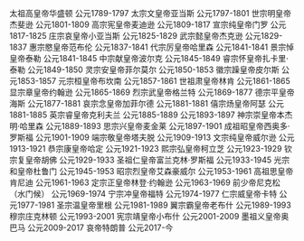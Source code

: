 太祖高皇帝华盛顿 公元1789-1797
太宗文皇帝亚当斯 公元1797-1801
世宗明皇帝杰斐逊 公元1801-1809
高宗宪皇帝麦迪逊 公元1809-1817
宣宗纯皇帝门罗 公元1817-1825
庄宗哀皇帝小亚当斯 公元1825-1829
武宗懿皇帝杰克逊 公元1829-1837
惠宗愍皇帝范布伦 公元1837-1841
代宗厉皇帝哈里森 公元1841-1841
景宗悼皇帝泰勒 公元1841-1845
中宗献皇帝波尔克 公元1845-1849
睿宗怀皇帝扎卡里·泰勒 公元1849-1850
灵宗安皇帝菲尔莫尔 公元1850-1853
徽宗躁皇帝皮尔斯 公元1853-1857
元宗桓皇帝布坎南 公元1857-1861
世祖肃皇帝林肯 公元1861-1865
显宗章皇帝约翰逊 公元1865-1869
烈宗武皇帝格兰特 公元1869-1877
德宗平皇帝海斯 公元1877-1881
哀宗念皇帝加菲尔德 公元1881-1881
僖宗炀皇帝阿瑟 公元1881-1885
英宗睿皇帝克利夫兰 公元1885-1889 公元1893-1897
神宗崇皇帝本杰明·哈里森 公元1889-1893
思宗兴皇帝麦金莱 公元1897-1901
成祖昭皇帝西奥多·罗斯福 公元1901-1909
端宗敬皇帝塔夫脱 公元1909-1913
文宗纯皇帝威尔逊 公元1913-1921
恭宗康皇帝哈定 公元1921-1923
熙宗弘皇帝柯立芝 公元1923-1929
钦宗复皇帝胡佛 公元1929-1933
圣祖仁皇帝富兰克林·罗斯福 公元1933-1945
光宗和皇帝杜鲁门 公元1945-1953
昭宗烈皇帝艾森豪威尔 公元1953-1961
高祖思皇帝肯尼迪 公元1961-1963
定宗正皇帝林登·约翰逊 公元1963-1969
前少帝尼克松（水门候） 公元1969-1974
宁宗冲皇帝福特 公元1974-1977
仁宗威皇帝卡特 公元1977-1981
圣宗温皇帝里根 公元1981-1989
翼宗霸皇帝老布什 公元1989-1993
穆宗庄克林顿 公元1993-2001
宪宗靖皇帝小布什 公元2001-2009
墨祖义皇帝奥巴马 公元2009-2017
哀帝特朗普 公元2017-今​
